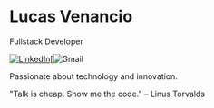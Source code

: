 # Lucas Venancio
Fullstack Developer

[![LinkedIn](https://img.shields.io/badge/LinkedIn-000?style=for-the-badge&logo=linkedin&logoColor=fff)](https://www.linkedin.com/in/lucas-venancio-973779277/)[![Gmail](https://img.shields.io/badge/lucas.venancio.araujo@gmail.com-000?style=for-the-badge&logo=gmail&logoColor=fff)

Passionate about technology and innovation.

"Talk is cheap. Show me the code." – Linus Torvalds
